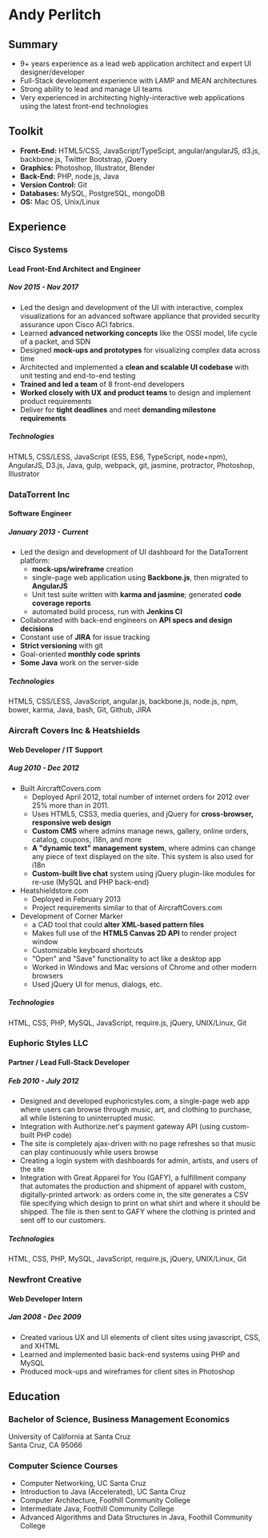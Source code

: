 Andy Perlitch
=============

Summary
-------
- 9+ years experience as a lead web application architect and expert UI designer/developer
- Full-Stack development experience with LAMP and MEAN architectures
- Strong ability to lead and manage UI teams
- Very experienced in architecting highly-interactive web applications using the latest front-end technologies

Toolkit
-------
- **Front-End:** HTML5/CSS, JavaScript/TypeScipt, angular/angularJS, d3.js, backbone.js, Twitter Bootstrap, jQuery
- **Graphics:** Photoshop, Illustrator, Blender
- **Back-End:** PHP, node.js, Java
- **Version Control:** Git
- **Databases:** MySQL, PostgreSQL, mongoDB
- **OS:** Mac OS, Unix/Linux

Experience
----------


### Cisco Systems

#### Lead Front-End Architect and Engineer

##### Nov 2015 - Nov 2017

- Led the design and development of the UI with interactive, complex visualizations for an advanced software appliance that provided security assurance upon Cisco ACI fabrics.
- Learned **advanced networking concepts** like the OSSI model, life cycle of a packet, and SDN
- Designed **mock-ups and prototypes** for visualizing complex data across time
- Architected and implemented a **clean and scalable UI codebase** with unit testing and end-to-end testing
- **Trained and led a team** of 8 front-end developers
- **Worked closely with UX and product teams** to design and implement product requirements
- Deliver for **tight deadlines** and meet **demanding milestone requirements**


##### Technologies

HTML5, CSS/LESS, JavaScript (ES5, ES6, TypeScript, node+npm), AngularJS, D3.js, Java, gulp, webpack, git, jasmine, protractor, Photoshop, Illustrator


### DataTorrent Inc

#### Software Engineer

##### January 2013 - Current

- Led the design and development of UI dashboard for the DataTorrent platform:
  - **mock-ups/wireframe** creation
  - single-page web application using **Backbone.js**, then migrated to **AngularJS**
  - Unit test suite written with **karma and jasmine**; generated **code coverage reports**
  - automated build process, run with **Jenkins CI**
- Collaborated with back-end engineers on **API specs and design decisions**
- Constant use of **JIRA** for issue tracking
- **Strict versioning** with git
- Goal-oriented **monthly code sprints**
- **Some Java** work on the server-side

##### Technologies

HTML5, CSS/LESS, JavaScript, angular.js, backbone.js, node.js, npm, bower, karma, Java, bash, Git, Github, JIRA

### Aircraft Covers Inc & Heatshields

#### Web Developer / IT Support

##### Aug 2010 - Dec 2012

- Built AircraftCovers.com
  - Deployed April 2012, total number of internet orders for 2012 over 25% more than in 2011.
  - Uses HTML5, CSS3, media queries, and jQuery for **cross-browser, responsive web design**
  - **Custom CMS** where admins manage news, gallery, online orders, catalog, coupons, i18n, and more
  - **A "dynamic text" management system**, where admins can change any piece of text displayed on the site. This system is also used for i18n
  - **Custom-built live chat** system using jQuery plugin-like modules for re-use (MySQL and PHP back-end)
- Heatshieldstore.com
  - Deployed in February 2013
  - Project requirements similar to that of AircraftCovers.com
- Development of Corner Marker
  - a CAD tool that could **alter XML-based pattern files**
  - Makes full use of the **HTML5 Canvas 2D API** to render project window
  - Customizable keyboard shortcuts
  - "Open" and "Save" functionality to act like a desktop app
  - Worked in Windows and Mac versions of Chrome and other modern browsers
  - Used jQuery UI for menus, dialogs, etc.

##### Technologies

HTML, CSS, PHP, MySQL, JavaScript, require.js, jQuery, UNIX/Linux, Git

### Euphoric Styles LLC

#### Partner / Lead Full-Stack Developer

##### Feb 2010 - July 2012

* Designed and developed euphoricstyles.com, a single-page web app where users can browse through music, art, and clothing to purchase, all while listening to uninterrupted music.
* Integration with Authorize.net's payment gateway API (using custom-built PHP code)
* The site is completely ajax-driven with no page refreshes so that music can play continuously while users browse
* Creating a login system with dashboards for admin, artists, and users of the site
* Integration with Great Apparel for You (GAFY), a fulfillment company that automates the production and shipment of apparel with custom, digitally-printed artwork: as orders come in, the site generates a CSV file specifying which design to print on what shirt and where it should be shipped. The file is then sent to GAFY where the clothing is printed and sent off to our customers.

##### Technologies

HTML, CSS, PHP, MySQL, JavaScript, require.js, jQuery, UNIX/Linux, Git

### Newfront Creative

#### Web Developer Intern

##### Jan 2008 - Dec 2009

* Created various UX and UI elements of client sites using javascript, CSS, and XHTML
* Learned and implemented basic back-end systems using PHP and MySQL
* Produced mock-ups and wireframes for client sites in Photoshop


Education
---------

### Bachelor of Science, Business Management Economics
University of California at Santa Cruz  
Santa Cruz, CA 95066

### Computer Science Courses
- Computer Networking, UC Santa Cruz
- Introduction to Java (Accelerated), UC Santa Cruz
- Computer Architecture, Foothill Community College
- Intermediate Java, Foothill Community College
- Advanced Algorithms and Data Structures in Java, Foothill Community College
